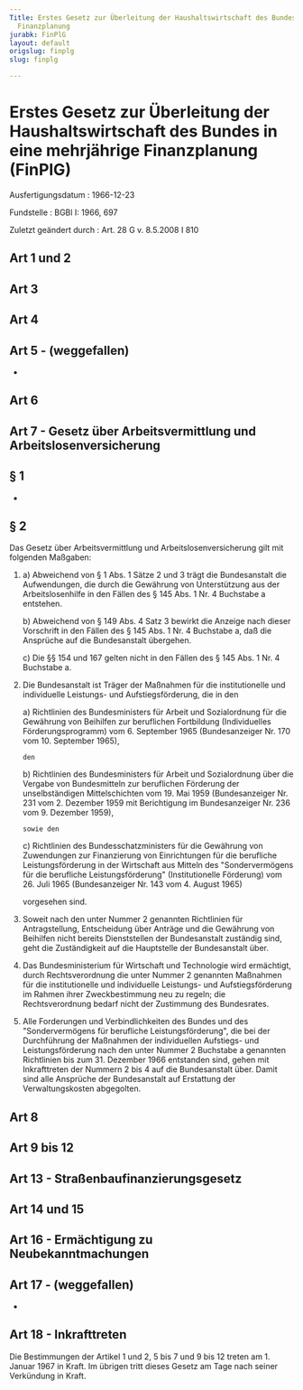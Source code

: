 ```yaml
---
Title: Erstes Gesetz zur Überleitung der Haushaltswirtschaft des Bundes in eine mehrjährige
  Finanzplanung
jurabk: FinPlG
layout: default
origslug: finplg
slug: finplg

---
```


# Erstes Gesetz zur Überleitung der Haushaltswirtschaft des Bundes in eine mehrjährige Finanzplanung (FinPlG)

Ausfertigungsdatum
:   1966-12-23

Fundstelle
:   BGBl I: 1966, 697

Zuletzt geändert durch
:   Art. 28 G v. 8.5.2008 I 810

## Art 1 und 2

## Art 3

## Art 4

## Art 5 - (weggefallen)

-

## Art 6

## Art 7 - Gesetz über Arbeitsvermittlung und Arbeitslosenversicherung

## § 1

-

## § 2

Das Gesetz über Arbeitsvermittlung und Arbeitslosenversicherung gilt
mit folgenden Maßgaben:

1.
    a)  Abweichend von § 1 Abs. 1 Sätze 2 und 3 trägt die Bundesanstalt die
        Aufwendungen, die durch die Gewährung von Unterstützung aus der
        Arbeitslosenhilfe in den Fällen des § 145 Abs. 1 Nr. 4 Buchstabe a
        entstehen.


    b)  Abweichend von § 149 Abs. 4 Satz 3 bewirkt die Anzeige nach dieser
        Vorschrift in den Fällen des § 145 Abs. 1 Nr. 4 Buchstabe a, daß die
        Ansprüche auf die Bundesanstalt übergehen.


    c)  Die §§ 154 und 167 gelten nicht in den Fällen des § 145 Abs. 1 Nr. 4
        Buchstabe a.





2.  Die Bundesanstalt ist Träger der Maßnahmen für die institutionelle und
    individuelle Leistungs- und Aufstiegsförderung, die in den

    a)  Richtlinien des Bundesministers für Arbeit und Sozialordnung für die
        Gewährung von Beihilfen zur beruflichen Fortbildung (Individuelles
        Förderungsprogramm) vom 6. September 1965 (Bundesanzeiger Nr. 170 vom
        10\. September 1965),

        den


    b)  Richtlinien des Bundesministers für Arbeit und Sozialordnung über die
        Vergabe von Bundesmitteln zur beruflichen Förderung der
        unselbständigen Mittelschichten vom 19. Mai 1959 (Bundesanzeiger Nr.
        231 vom 2. Dezember 1959 mit Berichtigung im Bundesanzeiger Nr. 236
        vom 9. Dezember 1959),

        sowie den


    c)  Richtlinien des Bundesschatzministers für die Gewährung von
        Zuwendungen zur Finanzierung von Einrichtungen für die berufliche
        Leistungsförderung in der Wirtschaft aus Mitteln des "Sondervermögens
        für die berufliche Leistungsförderung" (Institutionelle Förderung) vom
        26\. Juli 1965 (Bundesanzeiger Nr. 143 vom 4. August 1965)




    vorgesehen sind.


3.  Soweit nach den unter Nummer 2 genannten Richtlinien für
    Antragstellung, Entscheidung über Anträge und die Gewährung von
    Beihilfen nicht bereits Dienststellen der Bundesanstalt zuständig
    sind, geht die Zuständigkeit auf die Hauptstelle der Bundesanstalt
    über.


4.  Das Bundesministerium für Wirtschaft und Technologie wird ermächtigt,
    durch Rechtsverordnung die unter Nummer 2 genannten Maßnahmen für die
    institutionelle und individuelle Leistungs- und Aufstiegsförderung im
    Rahmen ihrer Zweckbestimmung neu zu regeln; die Rechtsverordnung
    bedarf nicht der Zustimmung des Bundesrates.


5.  Alle Forderungen und Verbindlichkeiten des Bundes und des
    "Sondervermögens für berufliche Leistungsförderung", die bei der
    Durchführung der Maßnahmen der individuellen Aufstiegs- und
    Leistungsförderung nach den unter Nummer 2 Buchstabe a genannten
    Richtlinien bis zum 31. Dezember 1966 entstanden sind, gehen mit
    Inkrafttreten der Nummern 2 bis 4 auf die Bundesanstalt über. Damit
    sind alle Ansprüche der Bundesanstalt auf Erstattung der
    Verwaltungskosten abgegolten.

## Art 8

## Art 9 bis 12

## Art 13 - Straßenbaufinanzierungsgesetz

## Art 14 und 15

## Art 16 - Ermächtigung zu Neubekanntmachungen

## Art 17 - (weggefallen)

-

## Art 18 - Inkrafttreten

Die Bestimmungen der Artikel 1 und 2, 5 bis 7 und 9 bis 12 treten am
1\. Januar 1967 in Kraft. Im übrigen tritt dieses Gesetz am Tage nach
seiner Verkündung in Kraft.


